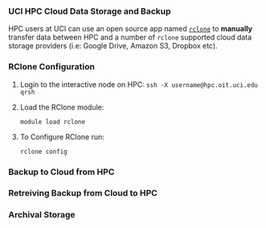 ### UCI HPC Cloud Data Storage and Backup

HPC users at UCI can use an open source app named [`rclone`](https://rclone.org/) to **manually** transfer data between HPC and a number of `rclone` supported cloud data storage providers (i.e: Google Drive, Amazon S3, Dropbox etc).  

### RClone Configuration
1. Login to the interactive node on HPC:
  `ssh -X username@hpc.oit.uci.edu`
  `qrsh`

2. Load the RClone module:

   `module load rclone`

3. To Configure RClone run:

   `rclone config`

### Backup to Cloud from HPC

### Retreiving Backup from Cloud to HPC

### Archival Storage
